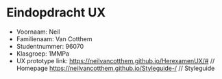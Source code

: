 # Eindopdracht UX

- Voornaam: Neil
- Familienaam: Van Cotthem
- Studentnummer: 96070
- Klasgroep: 1MMPa 
- UX prototype link: https://neilvancotthem.github.io/HerexamenUX/# // Homepage
                     https://neilvancotthem.github.io/Styleguide-/  // Styleguide 
